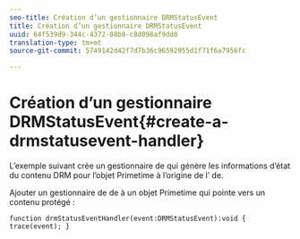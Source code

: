 ```yaml
---
seo-title: Création d’un gestionnaire DRMStatusEvent
title: Création d’un gestionnaire DRMStatusEvent
uuid: 64f539d9-344c-4372-88b8-c8d098af9dd8
translation-type: tm+mt
source-git-commit: 5749142d42f7d7b36c96592955d1f71f6a7956fc

---
```



# Création d’un gestionnaire DRMStatusEvent{#create-a-drmstatusevent-handler}

L’exemple suivant crée un gestionnaire de  qui génère les informations d’état du contenu DRM pour l’objet Primetime à l’origine de l’ de.

Ajouter un gestionnaire de  de à un objet Primetime qui pointe vers un contenu protégé :

```
function drmStatusEventHandler(event:DRMStatusEvent):void { trace(event); } 
```


